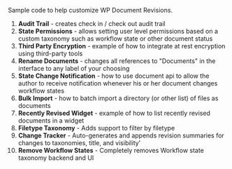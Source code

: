 Sample code to help customize WP Document Revisions.

1. **Audit Trail** - creates check in / check out audit trail
1. **State Permissions** - allows setting user level permissions based on a custom taxonomy such as workflow state or other document status
1. **Third Party Encryption** - example of how to integrate at rest encryption using third-party tools
1. **Rename Documents** - changes all references to "Documents" in the interface to any label of your choosing
1. **State Change Notification** - how to use document api to allow the author to receive notification whenever his or her document changes workflow states
1. **Bulk Import** - how to batch import a directory (or other list) of files as documents
1. **Recently Revised Widget** - example of how to list recently revised documents in a widget
1. **Filetype Taxonomy** - Adds support to filter by filetype
1. **Change Tracker** - Auto-generates and appends revision summaries for changes to taxonomies, title, and visibility'
1. **Remove Workflow States** - Completely removes Workflow state taxonomy backend and UI